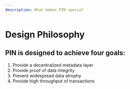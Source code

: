 ```yaml
---
description: What makes PIN special
---
```


# Design Philosophy

## PIN is designed to achieve four goals: 

1. Provide a decentralized metadata layer
2. Provide proof of data integrity 
3. Prevent widespread data atrophy
4. Provide high throughput of transactions



